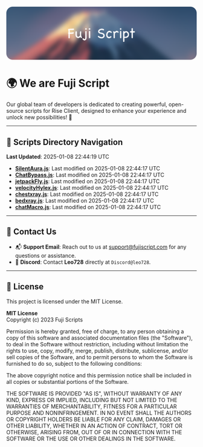 ![Banner](.github/b.webp)

# 🌍 **We are Fuji Script**

Our global team of developers is dedicated to creating powerful, open-source scripts for Rise Client, designed to enhance your experience and unlock new possibilities! 🌟

---
<!-- SCRIPTS_NAVIGATION_START -->
## 📂 **Scripts Directory Navigation**

**Last Updated**: 2025-01-08 22:44:19 UTC

- **[SilentAura.js](scripts/SilentAura.js)**: Last modified on 2025-01-08 22:44:17 UTC
- **[ChatBypass.js](scripts/ChatBypass.js)**: Last modified on 2025-01-08 22:44:17 UTC
- **[jetpackFly.js](scripts/jetpackFly.js)**: Last modified on 2025-01-08 22:44:17 UTC
- **[velocityHylex.js](scripts/velocityHylex.js)**: Last modified on 2025-01-08 22:44:17 UTC
- **[chestxray.js](scripts/chestxray.js)**: Last modified on 2025-01-08 22:44:17 UTC
- **[bedxray.js](scripts/bedxray.js)**: Last modified on 2025-01-08 22:44:17 UTC
- **[chatMacro.js](scripts/chatMacro.js)**: Last modified on 2025-01-08 22:44:17 UTC

<!-- SCRIPTS_NAVIGATION_END -->

---

## 💬 **Contact Us**  
- 📬 **Support Email**: Reach out to us at [support@fujiscript.com](mailto:support@fujiscript.com) for any questions or assistance.  
- 💬 **Discord**: Contact **Leo728** directly at `Discord@leo728`.

---

## 📜 **License**

This project is licensed under the MIT License.  

**MIT License**  
Copyright (c) 2023 Fuji Scripts  

Permission is hereby granted, free of charge, to any person obtaining a copy of this software and associated documentation files (the "Software"), to deal in the Software without restriction, including without limitation the rights to use, copy, modify, merge, publish, distribute, sublicense, and/or sell copies of the Software, and to permit persons to whom the Software is furnished to do so, subject to the following conditions:  

The above copyright notice and this permission notice shall be included in all copies or substantial portions of the Software.  

THE SOFTWARE IS PROVIDED "AS IS", WITHOUT WARRANTY OF ANY KIND, EXPRESS OR IMPLIED, INCLUDING BUT NOT LIMITED TO THE WARRANTIES OF MERCHANTABILITY, FITNESS FOR A PARTICULAR PURPOSE AND NONINFRINGEMENT. IN NO EVENT SHALL THE AUTHORS OR COPYRIGHT HOLDERS BE LIABLE FOR ANY CLAIM, DAMAGES OR OTHER LIABILITY, WHETHER IN AN ACTION OF CONTRACT, TORT OR OTHERWISE, ARISING FROM, OUT OF OR IN CONNECTION WITH THE SOFTWARE OR THE USE OR OTHER DEALINGS IN THE SOFTWARE.  

